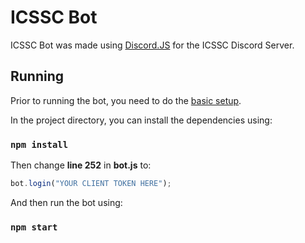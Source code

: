 # ICSSC Bot

ICSSC Bot was made using [Discord.JS](https://discord.js.org/#/) for the ICSSC Discord Server.

## Running

Prior to running the bot, you need to do the [basic setup](https://www.sitepoint.com/discord-bot-node-js/).

In the project directory, you can install the dependencies using:
### ```npm install```

Then change **line 252** in **bot.js** to:

```js
bot.login("YOUR CLIENT TOKEN HERE");
```

And then run the bot using:
### ```npm start```

